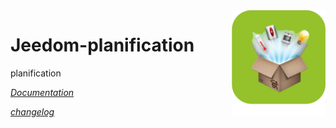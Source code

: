 <img align="right" src="plugin_info/planification_icon.png" width="150">

# Jeedom-planification

planification

*[Documentation](https://kiboost.github.io/jeedom_docs/plugins/planification/fr_FR/)*

*[changelog](https://kiboost.github.io/jeedom_docs/plugins/planification/fr_FR/changelog.html)*



